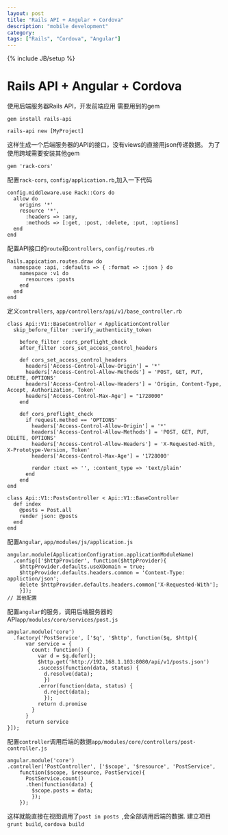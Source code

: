 ```yaml
---
layout: post
title: "Rails API + Angular + Cordova"
description: "mobile development"
category: 
tags: ["Rails", "Cordova", "Angular"]
---
```

{% include JB/setup %}

Rails API + Angular + Cordova
==========
使用后端服务器Rails API，开发前端应用
需要用到的gem

```
gem install rails-api

rails-api new [MyProject]
```
这样生成一个后端服务器的API的接口，没有views的直接用json传递数据。
为了使用跨域需要安装其他gem

```
gem 'rack-cors'
```
配置`rack-cors`, `config/application.rb`,加入一下代码

```
config.middleware.use Rack::Cors do
  allow do
    origins '*'
    resource '*', 
      :headers => :any, 
      :methods => [:get, :post, :delete, :put, :options]
  end
end
```
配置API接口的`route`和`controllers`, `config/routes.rb`

```
Rails.appication.routes.draw do
  namespace :api, :defaults => { :format => :json } do
    namespace :v1 do
      resources :posts
    end
  end
end

```
定义`controllers`, `app/controllers/api/v1/base_controller.rb`

```
class Api::V1::BaseController < ApplicationController
  skip_before_filter :verify_authenticity_token
   
    before_filter :cors_preflight_check
    after_filter :cors_set_access_control_headers
   
    def cors_set_access_control_headers
      headers['Access-Control-Allow-Origin'] = '*'
      headers['Access-Control-Allow-Methods'] = 'POST, GET, PUT, DELETE, OPTIONS'
      headers['Access-Control-Allow-Headers'] = 'Origin, Content-Type, Accept, Authorization, Token'
      headers['Access-Control-Max-Age'] = "1728000"
    end
   
    def cors_preflight_check
      if request.method == 'OPTIONS'
        headers['Access-Control-Allow-Origin'] = '*'
        headers['Access-Control-Allow-Methods'] = 'POST, GET, PUT, DELETE, OPTIONS'
        headers['Access-Control-Allow-Headers'] = 'X-Requested-With, X-Prototype-Version, Token'
        headers['Access-Control-Max-Age'] = '1728000'
   
        render :text => '', :content_type => 'text/plain'
      end
    end
end

class Api::V1::PostsController < Api::V1::BaseController
  def index
    @posts = Post.all
    render json: @posts
  end
end
```
配置`Angular`, `app/modules/js/application.js`

```
angular.module(ApplicationConfigration.applicationModuleName)
  .config(['$httpProvider', function($httpProvider){
    $httpProvider.defaults.useXDomain = true;
    $httpProvider.defaults.headers.common = 'Content-Type: appliction/json';
    delete $httpProvider.defaults.headers.common['X-Requested-With'];   
    }]);
// 其他配置

```
配置`angular`的服务，调用后端服务器的API`app/modules/core/services/post.js`

```
angular.module('core')
  .factory('PostService', ['$q', '$http', function($q, $http){
      var service = {
        count: function() {
          var d = $q.defer();
          $http.get('http://192.168.1.103:8080/api/v1/posts.json')
          .success(function(data, status) {
            d.resolve(data);
            })
          .error(function(data, status) {
            d.reject(data);
            });
          return d.promise
        }
      }
      return service
}]);

```
配置`controller`调用后端的数据`app/modules/core/controllers/post-controller.js`

```
angular.module('core')
.controller('PostController', ['$scope', '$resource', 'PostService', 
    function($scope, $resource, PostService){
      PostService.count()
      .then(function(data) {
        $scope.posts = data;
        });
    });
```
这样就能直接在视图调用了`post in posts `,会全部调用后端的数据.
建立项目`grunt build`, `cordova build`
